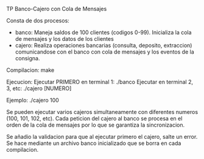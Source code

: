 TP Banco-Cajero con Cola de Mensajes


Consta de dos procesos:
- banco: Maneja saldos de 100 clientes (codigos 0-99). Inicializa la cola de mensajes y los datos de los clientes
- cajero: Realiza operaciones bancarias (consulta, deposito, extraccion) comunicandose con el banco con cola de mensajes y los eventos de la consigna.

Compilacion:
make

Ejecucion:
Ejecutar PRIMERO en terminal 1: ./banco
Ejecutar en terminal 2, 3, etc: ./cajero [NUMERO]

Ejemplo: ./cajero 100

Se pueden ejecutar varios cajeros simultaneamente con diferentes numeros (100, 101, 102, etc). Cada peticion del cajero al banco se procesa en el orden de la cola de mensajes por lo que se garantiza la sincronizacion.

Se añadio la validacion para que al ejecutar primero el cajero, salte un error. Se hace mediante un archivo banco inicializado que se borra en cada compilacion.
